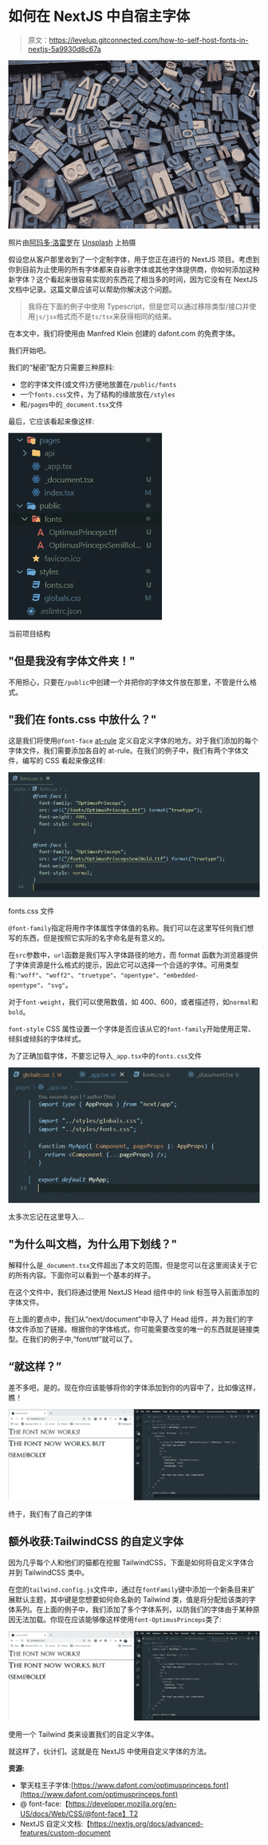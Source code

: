# 如何在 NextJS 中自宿主字体

> 原文：<https://levelup.gitconnected.com/how-to-self-host-fonts-in-nextjs-5a9930d8c67a>

![](img/07c1e41fdb5b73609070dd0f7ef44867.png)

照片由[阿玛多·洛雷罗](https://unsplash.com/@amadorloureiroblanco?utm_source=medium&utm_medium=referral)在 [Unsplash](https://unsplash.com?utm_source=medium&utm_medium=referral) 上拍摄

假设您从客户那里收到了一个定制字体，用于您正在进行的 NextJS 项目。考虑到你到目前为止使用的所有字体都来自谷歌字体或其他字体提供商，你如何添加这种新字体？这个看起来很容易实现的东西花了相当多的时间，因为它没有在 NextJS 文档中记录。这篇文章应该可以帮助你解决这个问题。

> 我将在下面的例子中使用 Typescript，但是您可以通过移除类型/接口并使用`js/jsx`格式而不是`ts/tsx`来获得相同的结果。

在本文中，我们将使用由 Manfred Klein 创建的 dafont.com 的免费字体。

我们开始吧。

我们的“秘密”配方只需要三种原料:

*   您的字体文件(或文件)方便地放置在`/public/fonts`
*   一个`fonts.css`文件，为了结构的缘故放在`/styles`
*   和`/pages`中的`_document.tsx`文件

最后，它应该看起来像这样:

![](img/972a2458ee3fab141696cf40be13b604.png)

当前项目结构

## "但是我没有字体文件夹！"

不用担心，只要在`/public`中创建一个并把你的字体文件放在那里，不管是什么格式。

## "我们在 fonts.css 中放什么？"

这是我们将使用`@font-face` [at-rule](https://developer.mozilla.org/en-US/docs/Web/CSS/@font-face) 定义自定义字体的地方。对于我们添加的每个字体文件，我们需要添加各自的 at-rule。在我们的例子中，我们有两个字体文件，编写的 CSS 看起来像这样:

![](img/54464a9d6207eccdbcaac8dd295c9b80.png)

fonts.css 文件

`@font-family`指定将用作字体属性字体值的名称。我们可以在这里写任何我们想写的东西，但是按照它实际的名字命名是有意义的。

在`src`参数中，`url`函数是我们写入字体路径的地方，而 format 函数为浏览器提供了字体资源是什么格式的提示，因此它可以选择一个合适的字体。可用类型有:`"woff"`、`"woff2"`、`"truetype"`、`"opentype"`、`"embedded-opentype"`、`"svg"`。

对于`font-weight`，我们可以使用数值，如 400、600，或者描述符，如`normal`和`bold`。

`font-style` CSS 属性设置一个字体是否应该从它的`font-family`开始使用正常、倾斜或倾斜的字体样式。

为了正确加载字体，不要忘记导入`_app.tsx`中的`fonts.css`文件

![](img/3e54d2fbb3691b042160ed0f4377e2bf.png)

太多次忘记在这里导入…

## "为什么叫文档，为什么用下划线？"

解释什么是`_document.tsx`文件超出了本文的范围，但是您可以在这里阅读关于它的所有内容。下面你可以看到一个基本的样子。

在这个文件中，我们将通过使用 NextJS Head 组件中的 link 标签导入前面添加的字体文件。

在上面的要点中，我们从“next/document”中导入了 Head 组件，并为我们的字体文件添加了链接。根据你的字体格式，你可能需要改变的唯一的东西就是链接类型。在我们的例子中,“font/ttf”就可以了。

## “就这样？”

差不多吧，是的。现在你应该能够将你的字体添加到你的内容中了，比如像这样，瞧！

![](img/a438ca2576bee262fe332baa7739485b.png)

终于，我们有了自己的字体

## 额外收获:TailwindCSS 的自定义字体

因为几乎每个人和他们的猫都在挖掘 TailwindCSS，下面是如何将自定义字体合并到 TailwindCSS 类中。

在您的`tailwind.config.js`文件中，通过在`fontFamily`键中添加一个新条目来扩展默认主题，其中键是您想要如何命名新的 Tailwind 类，值是将分配给该类的字体系列。在上面的例子中，我们添加了多个字体系列，以防我们的字体由于某种原因无法加载。你现在应该能够像这样使用`font-OptimusPrinceps`类了:

![](img/b0a4e50bafa6a290698ec9a430909294.png)

使用一个 Tailwind 类来设置我们的自定义字体。

就这样了，伙计们。这就是在 NextJS 中使用自定义字体的方法。

**资源:**

*   擎天柱王子字体:[https://www.dafont.com/optimusprinceps.font](https://www.dafont.com/optimusprinceps.font)
*   @ font-face:【https://developer.mozilla.org/en-US/docs/Web/CSS/@font-face】T2
*   NextJS 自定义文档:【https://nextjs.org/docs/advanced-features/custom-document 